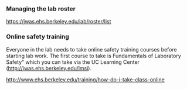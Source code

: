 ### Managing the lab roster

https://jwas.ehs.berkeley.edu/lab/roster/list

### Online safety training

Everyone in the lab needs to take online safety training courses before starting lab work. The first course to take is Fundamentals of Laboratory Safety" which you can take via the UC Learning Center (http://jwas.ehs.berkeley.edu/lmsi). 

http://www.ehs.berkeley.edu/training/how-do-i-take-class-online
